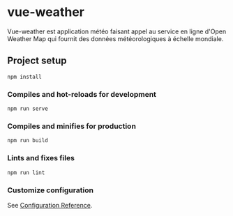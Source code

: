 # vue-weather
Vue-weather est application météo faisant appel au service en ligne d'Open Weather Map qui fournit des données météorologiques à échelle mondiale.

## Project setup
```
npm install
```

### Compiles and hot-reloads for development
```
npm run serve
```

### Compiles and minifies for production
```
npm run build
```

### Lints and fixes files
```
npm run lint
```

### Customize configuration
See [Configuration Reference](https://cli.vuejs.org/config/).
